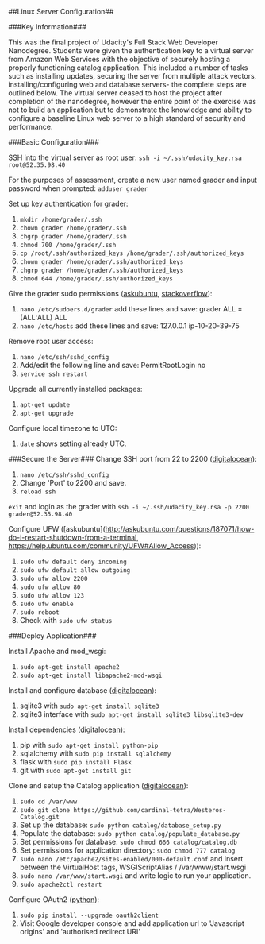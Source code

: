 ##Linux Server Configuration##

###Key Information###

This was the final project of Udacity's Full Stack Web Developer Nanodegree. Students were given the authentication key to a virtual server from Amazon Web Services with the objective of securely hosting a properly functioning catalog application. This included a number of tasks such as installing updates, securing the server from multiple attack vectors, installing/configuring web and database servers- the complete steps are outlined below. The virtual server ceased to host the project after completion of the nanodegree, however the entire point of the exercise was not to build an application but to demonstrate the knowledge and ability to configure a baseline Linux web server to a high standard of security and performance.


###Basic Configuration###

SSH into the virtual server as root user: `ssh -i ~/.ssh/udacity_key.rsa root@52.35.98.40`

For the purposes of assessment, create a new user named grader and input password when prompted: `adduser grader`

Set up key authentication for grader:  
1. `mkdir /home/grader/.ssh`  
2. `chown grader /home/grader/.ssh`  
3. `chgrp grader /home/grader/.ssh`  
4. `chmod 700 /home/grader/.ssh`  
5. `cp /root/.ssh/authorized_keys /home/grader/.ssh/authorized_keys`  
6. `chown grader /home/grader/.ssh/authorized_keys`  
7. `chgrp grader /home/grader/.ssh/authorized_keys`  
8. `chmod 644 /home/grader/.ssh/authorized_keys`  

Give the grader sudo permissions ([askubuntu](http://askubuntu.com/questions/168280/how-do-i-grant-sudo-privileges-to-an-existing-user), [stackoverflow](http://stackoverflow.com/questions/33441873/aws-error-sudo-unable-to-resolve-host-ip-10-0-xx-xx)):  
1. `nano /etc/sudoers.d/grader` add these lines and save: grader    ALL = (ALL:ALL) ALL  
2. `nano /etc/hosts` add these lines and save: 127.0.0.1 ip-10-20-39-75  

Remove root user access:  
1. `nano /etc/ssh/sshd_config`  
2. Add/edit the following line and save: PermitRootLogin no  
3. `service ssh restart`  

Upgrade all currently installed packages:  
1. `apt-get update`  
2. `apt-get upgrade`  

Configure local timezone to UTC:  
1. `date` shows setting already UTC.  

###Secure the Server###
Change SSH port from 22 to 2200 ([digitalocean](https://www.digitalocean.com/community/tutorials/initial-server-setup-with-ubuntu-12-04)):  
1. `nano /etc/ssh/sshd_config`  
2. Change 'Port' to 2200 and save.  
3. `reload ssh`  

`exit` and login as the grader with `ssh -i ~/.ssh/udacity_key.rsa -p 2200 grader@52.35.98.40`

Configure UFW ([askubuntu](http://askubuntu.com/questions/187071/how-do-i-restart-shutdown-from-a-terminal, https://help.ubuntu.com/community/UFW#Allow_Access)):  
1. `sudo ufw default deny incoming`  
2. `sudo ufw default allow outgoing`  
3. `sudo ufw allow 2200`  
4. `sudo ufw allow 80`  
5. `sudo ufw allow 123`  
6. `sudo ufw enable`  
7. `sudo reboot`  
8. Check with `sudo ufw status`  

###Deploy Application###

Install Apache and mod_wsgi:  
1. `sudo apt-get install apache2`  
2. `sudo apt-get install libapache2-mod-wsgi`  

Install and configure database ([digitalocean](https://www.digitalocean.com/community/tutorials/how-and-when-to-use-sqlite)):  
1. sqlite3 with `sudo apt-get install sqlite3`  
2. sqlite3 interface with `sudo apt-get install sqlite3 libsqlite3-dev`  

Install dependencies ([digitalocean](https://www.digitalocean.com/community/tutorials/how-to-install-git-on-ubuntu-14-04)):  
1. pip with `sudo apt-get install python-pip`  
2. sqlalchemy with `sudo pip install sqlalchemy`  
3. flask with `sudo pip install Flask`  
4. git  with `sudo apt-get install git`  

Clone and setup the Catalog application ([digitalocean](https://www.digitalocean.com/community/tutorials/how-to-deploy-a-flask-application-on-an-ubuntu-vps)):  
1. `sudo cd /var/www`  
2. `sudo git clone https://github.com/cardinal-tetra/Westeros-Catalog.git`  
3. Set up the database: `sudo python catalog/database_setup.py`  
4. Populate the database: `sudo python catalog/populate_database.py`  
5. Set permissions for database: `sudo chmod 666 catalog/catalog.db`  
6. Set permissions for application directory: `sudo chmod 777 catalog`  
7. `sudo nano /etc/apache2/sites-enabled/000-default.conf` and insert between the VirtualHost tags, WSGIScriptAlias / /var/www/start.wsgi  
8. `sudo nano /var/www/start.wsgi` and write logic to run your application.  
9. `sudo apache2ctl restart`  

Configure OAuth2 ([python](https://pypi.python.org/pypi/oauth2client/)):  
1. `sudo pip install --upgrade oauth2client`  
2. Visit Google developer console and add application url to 'Javascript origins' and 'authorised redirect URI'  
